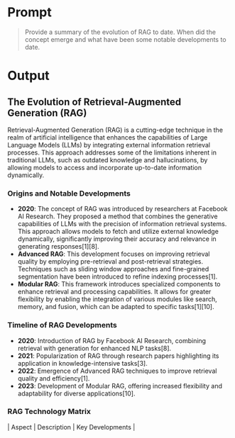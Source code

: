 # Prompt

> Provide a summary of the evolution of RAG to date. When did the concept emerge and what have been some notable developments to date.

# Output

## The Evolution of Retrieval-Augmented Generation (RAG)

Retrieval-Augmented Generation (RAG) is a cutting-edge technique in the realm of artificial intelligence that enhances the capabilities of Large Language Models (LLMs) by integrating external information retrieval processes. This approach addresses some of the limitations inherent in traditional LLMs, such as outdated knowledge and hallucinations, by allowing models to access and incorporate up-to-date information dynamically.

### Origins and Notable Developments

- **2020**: The concept of RAG was introduced by researchers at Facebook AI Research. They proposed a method that combines the generative capabilities of LLMs with the precision of information retrieval systems. This approach allows models to fetch and utilize external knowledge dynamically, significantly improving their accuracy and relevance in generating responses\[1]\[8].
- **Advanced RAG**: This development focuses on improving retrieval quality by employing pre-retrieval and post-retrieval strategies. Techniques such as sliding window approaches and fine-grained segmentation have been introduced to refine indexing processes\[1].
- **Modular RAG**: This framework introduces specialized components to enhance retrieval and processing capabilities. It allows for greater flexibility by enabling the integration of various modules like search, memory, and fusion, which can be adapted to specific tasks\[1]\[10].

### Timeline of RAG Developments

- **2020**: Introduction of RAG by Facebook AI Research, combining retrieval with generation for enhanced NLP tasks\[8].
- **2021**: Popularization of RAG through research papers highlighting its application in knowledge-intensive tasks\[3].
- **2022**: Emergence of Advanced RAG techniques to improve retrieval quality and efficiency\[1].
- **2023**: Development of Modular RAG, offering increased flexibility and adaptability for diverse applications\[10].

### RAG Technology Matrix

| Aspect           | Description                                                                                  | Key Developments                                                                  |





